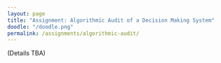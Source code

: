 ```yaml
---
layout: page
title: "Assignment: Algorithmic Audit of a Decision Making System"
doodle: "/doodle.png"
permalink: /assignments/algorithmic-audit/
---
```



(Details TBA)
